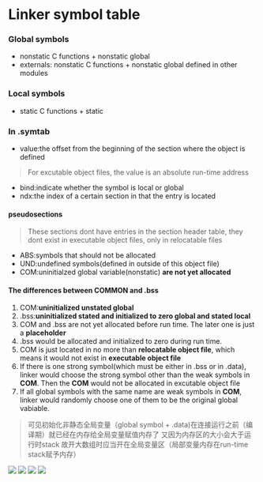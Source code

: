 # Linker symbol table

### Global symbols
* nonstatic C functions + nonstatic global
* externals: nonstatic C functions + nonstatic global defined in other modules

### Local symbols
* static C functions + static

### In .symtab
* value:the offset from the beginning of the section where the object is defined
> For excutable object files, the value is an absolute run-time address

* bind:indicate whether the symbol is local or global
* ndx:the index of a certain section in that the entry is located

#### pseudosections
> These sections dont have entries in the section header table, they dont exist in executable object files, only in relocatable files

* ABS:symbols that should not be allocated
* UND:undefined symbols(defined in outside of this object file)
* COM:uninitialzed global variable(nonstatic) **are not yet allocated**

#### The differences between COMMON and .bss
1. COM:**uninitialized unstated global**
2. .bss:**uninitialized stated and initialized to zero global and stated local**
3. COM and .bss are not yet allocated before run time. The later one is just a **placeholder**
4. .bss would be allocated and initialized to zero during run time.
5. COM is just located in no more than **relocatable object file**, which means it would not exist in **executable object file**
6. If there is one strong symbol(which must be either in .bss or in .data), linker would choose the strong symbol other than the weak symbols in **COM**. Then the **COM** would not be allocated in excutable object file
7. If all global symbols with the same name are weak symbols in **COM**, linker would randomly choose one of them to be the original global vabiable.

> 可见初始化非静态全局变量（global symbol + .data)在连接运行之前（编译期）就已经在内存给全局变量赋值内存了 又因为内存区的大小会大于运行时stack 故开大数组时应当开在全局变量区（局部变量内存在run-time stack赋予内存）

![](/Users/administrator/Documents/CSAPP_Study/photo/截屏2019-12-06下午12.27.05.png)
![](/Users/administrator/Documents/CSAPP_Study/photo/截屏2019-12-06下午12.28.57.png)
![](/Users/administrator/Documents/CSAPP_Study/photo/截屏2019-12-06下午12.29.03.png)
![](/Users/administrator/Documents/CSAPP_Study/photo/截屏2019-12-06下午12.29.12.png)